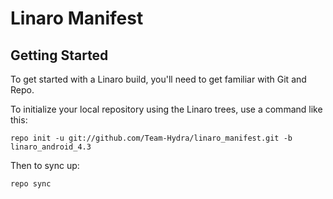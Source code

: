 Linaro Manifest
===========

Getting Started
---------------

To get started with a Linaro build, you'll need to get familiar with Git and Repo.

To initialize your local repository using the Linaro trees, use a command like this:

    repo init -u git://github.com/Team-Hydra/linaro_manifest.git -b linaro_android_4.3

Then to sync up:

    repo sync
    
